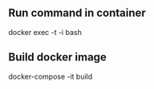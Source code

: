 ## Run command in container
docker exec -t -i <id> bash

## Build docker image
docker-compose -it build